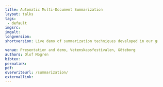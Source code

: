 ```yaml
---
title: Automatic Multi-Document Summarization
layout: talks
tags:
 - default
imgsrc: 
imgalt: 
longversion:
shortversion: Live demo of summarization techniques developed in our group at "Vetenskapsfestivalen" ("Science Festival"). 

venue: Presentation and demo, Vetenskapsfestivalen, Göteborg
authors: Olof Mogren
bibtex: 
permalink:
pdf: 
overwriteurl: /summarization/
externallink: 
---
```


